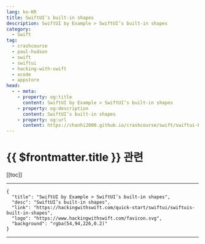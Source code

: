 ```yaml
---
lang: ko-KR
title: SwiftUI’s built-in shapes
description: SwiftUI by Example > SwiftUI’s built-in shapes
category:
  - Swift
tag: 
  - crashcourse
  - paul-hudson
  - swift
  - swiftui
  - hacking-with-swift
  - xcode
  - appstore
head:
  - - meta:
    - property: og:title
      content: SwiftUI by Example > SwiftUI’s built-in shapes
    - property: og:description
      content: SwiftUI’s built-in shapes
    - property: og:url
      content: https://chanhi2000.github.io/crashcourse/swift/swiftui-by-example/18-animation/swiftuis-built-in-shapes.html
---
```


# {{ $frontmatter.title }} 관련

[[toc]]

---

```component VPCard
{
  "title": "SwiftUI by Example > SwiftUI’s built-in shapes",
  "desc": "SwiftUI’s built-in shapes",
  "link": "https://hackingwithswift.com/quick-start/swiftui/swiftuis-built-in-shapes",
  "logo": "https://www.hackingwithswift.com/favicon.svg",
  "background": "rgba(54,94,226,0.2)"
}
```

---

<TagLinks />
